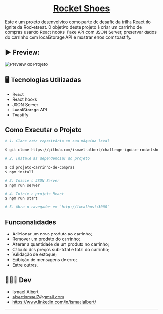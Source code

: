 <h1 align="center">
    <a href="#">Rocket Shoes </a>
</h1>

Este é um projeto desenvolvido como parte do desafio da trilha React do Ignite da Rocketseat. O objetivo deste projeto é criar um carrinho de compras usando React hooks, Fake API com JSON Server, preservar dados do carrinho com localStorage API e mostrar erros com toastify.

## ▶️ Preview:
![Preview do Projeto](https://github.com/ismael-albert/challenge-ignite-rocketshoes/blob/master/src/assets/preview.gif)



## 🖥️ Tecnologias Utilizadas

- React
- React hooks
- JSON Server
- LocalStorage API
- Toastify

## Como Executar o Projeto
```bash
# 1. Clone este repositório em sua máquina local

$ git clone https://github.com/ismael-albert/challenge-ignite-rocketshoes

# 2. Instale as dependências do projeto

$ cd projeto-carrinho-de-compras
$ npm install

# 3. Inicie o JSON Server
$ npm run server

# 4. Inicie o projeto React
$ npm run start

# 5. Abra o navegador em `http://localhost:3000`
```
## Funcionalidades

- Adicionar um novo produto ao carrinho;
- Remover um produto do carrinho;
- Alterar a quantidade de um produto no carrinho;
- Cálculo dos preços sub-total e total do carrinho;
- Validação de estoque;
- Exibição de mensagens de erro;
- Entre outros.


## 🧑🏽‍💻 Dev

- Ismael Albert
- albertismael7@gmail.com
- https://www.linkedin.com/in/ismaelalbert/
---
